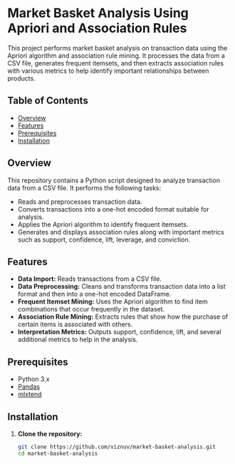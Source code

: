 # Market Basket Analysis Using Apriori and Association Rules

This project performs market basket analysis on transaction data using the Apriori algorithm and association rule mining. It processes the data from a CSV file, generates frequent itemsets, and then extracts association rules with various metrics to help identify important relationships between products.

## Table of Contents

- [Overview](#overview)
- [Features](#features)
- [Prerequisites](#prerequisites)
- [Installation](#installation)


## Overview

This repository contains a Python script designed to analyze transaction data from a CSV file. It performs the following tasks:

- Reads and preprocesses transaction data.
- Converts transactions into a one-hot encoded format suitable for analysis.
- Applies the Apriori algorithm to identify frequent itemsets.
- Generates and displays association rules along with important metrics such as support, confidence, lift, leverage, and conviction.

## Features

- **Data Import:** Reads transactions from a CSV file.
- **Data Preprocessing:** Cleans and transforms transaction data into a list format and then into a one-hot encoded DataFrame.
- **Frequent Itemset Mining:** Uses the Apriori algorithm to find item combinations that occur frequently in the dataset.
- **Association Rule Mining:** Extracts rules that show how the purchase of certain items is associated with others.
- **Interpretation Metrics:** Outputs support, confidence, lift, and several additional metrics to help in the analysis.

## Prerequisites

- Python 3.x
- [Pandas](https://pandas.pydata.org/)
- [mlxtend](http://rasbt.github.io/mlxtend/)

## Installation

1. **Clone the repository:**

   ```bash
   git clone https://github.com/viznuv/market-basket-analysis.git
   cd market-basket-analysis

